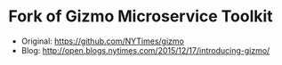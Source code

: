 # Fork of Gizmo Microservice Toolkit 

* Original: https://github.com/NYTimes/gizmo
* Blog: http://open.blogs.nytimes.com/2015/12/17/introducing-gizmo/

